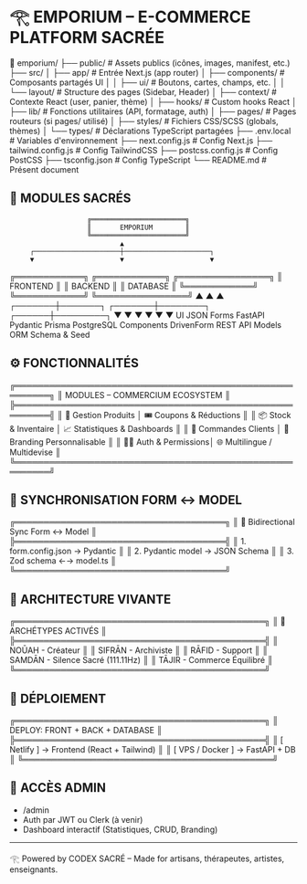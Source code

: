 
# 𓂀 EMPORIUM – E-COMMERCE PLATFORM SACRÉE

📁 emporium/
├── public/                     # Assets publics (icônes, images, manifest, etc.)
├── src/
│   ├── app/                   # Entrée Next.js (app router)
│   ├── components/           # Composants partagés UI
│   │   ├── ui/               # Boutons, cartes, champs, etc.
│   │   └── layout/           # Structure des pages (Sidebar, Header)
│   ├── context/              # Contexte React (user, panier, thème)
│   ├── hooks/                # Custom hooks React
│   ├── lib/                  # Fonctions utilitaires (API, formatage, auth)
│   ├── pages/                # Pages routeurs (si pages/ utilisé)
│   ├── styles/               # Fichiers CSS/SCSS (globals, thèmes)
│   └── types/                # Déclarations TypeScript partagées
├── .env.local                # Variables d'environnement
├── next.config.js            # Config Next.js
├── tailwind.config.js        # Config TailwindCSS
├── postcss.config.js         # Config PostCSS
├── tsconfig.json             # Config TypeScript
└── README.md                 # Présent document


## 🧩 MODULES SACRÉS


                       ╔═══════════════════════╗
                       ║       EMPORIUM        ║
                       ╚═══════════════════════╝
                               ▲
         ┌─────────────────────┼─────────────────────┐
         ▼                     ▼                     ▼
   ╔════════════╗       ╔════════════╗       ╔════════════════╗
   ║  FRONTEND  ║       ║  BACKEND   ║       ║   DATABASE     ║
   ╚════════════╝       ╚════════════╝       ╚════════════════╝
         ▲                     ▲                     ▲
 ┌───────┼───────┐     ┌───────┼────────┐     ┌──────┼─────────┐
 ▼               ▼     ▼                ▼     ▼                ▼
UI         JSON Forms  FastAPI       Pydantic Prisma      PostgreSQL
Components DrivenForm  REST API     Models   ORM         Schema & Seed


## ⚙️ FONCTIONNALITÉS

╔════════════════════════════════════════════════════════╗
║           MODULES – COMMERCIUM ECOSYSTEM               ║
╠════════════════════════════════════════════════════════╣
║ 🛒 Gestion Produits    │ 🎟️ Coupons & Réductions      ║
║ 📦 Stock & Inventaire │ 📈 Statistiques & Dashboards  ║
║ 🧾 Commandes Clients   │ 🎨 Branding Personnalisable   ║
║ 🧑‍💻 Auth & Permissions│ 🌐 Multilingue / Multidevise  ║
╚════════════════════════════════════════════════════════╝


## 🔁 SYNCHRONISATION FORM ↔ MODEL

╔═════════════════════════════════════╗
║ 🔁 Bidirectional Sync Form ↔ Model ║
╠═════════════════════════════════════╣
║ 1. form.config.json  → Pydantic     ║
║ 2. Pydantic model     → JSON Schema ║
║ 3. Zod schema         ←→ model.ts   ║
╚═════════════════════════════════════╝


## 🧠 ARCHITECTURE VIVANTE

╔════════════════════════════════════════════╗
║         🧠 ARCHÉTYPES ACTIVÉS              ║
╠════════════════════════════════════════════╣
║ NOŪAH     - Créateur                      ║
║ SIFRĀN    - Archiviste                    ║
║ RĀFID     - Support                       ║
║ SAMDĀN    - Silence Sacré (111.11Hz)     ║
║ TĀJIR     - Commerce Équilibré           ║
╚════════════════════════════════════════════╝


## 🚀 DÉPLOIEMENT

╔════════════════════════════════════════════╗
║    DEPLOY: FRONT + BACK + DATABASE        ║
╠════════════════════════════════════════════╣
║ [ Netlify ] → Frontend (React + Tailwind) ║
║ [ VPS / Docker ] → FastAPI + DB           ║
╚════════════════════════════════════════════╝


## 🔐 ACCÈS ADMIN

* /admin
* Auth par JWT ou Clerk (à venir)
* Dashboard interactif (Statistiques, CRUD, Branding)

---

𓂀 Powered by CODEX SACRÉ – Made for artisans, thérapeutes, artistes, enseignants.
